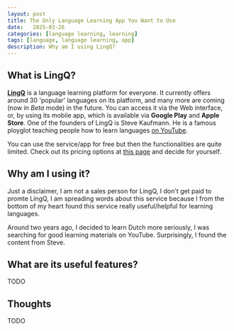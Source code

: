 ```yaml
---
layout: post
title: The Only Language Learning App You Want to Use
date:   2025-03-26
categories: [language learning, learning]
tags: [language, language learning, app]
description: Why am I using LingQ?
---
```


## What is LingQ?

[**LingQ**][1] is a language learning platform for everyone. It currently offers around 30 'popular' languages on its platform, and many more are coming (now in *Beta* mode) in the future.
You can access it via the Web interface, or, by using its mobile app, which is available via **Google Play** and **Apple Store**. One of the founders of LingQ is Steve Kaufmann. He is a famous
ployglot teaching people how to learn languages [on YouTube][lingosteve].

You can use the service/app for free but then the functionalities are quite limited. Check out its pricing options at [this page][price] and decide for yourself.


## Why am I using it?

Just a disclaimer, I am not a sales person for LingQ, I don't get paid to promte LingQ, I am spreading words about this service because I from the bottom of my heart found this service
really useful/helpful for learning languages.

Around two years ago, I decided to learn Dutch more seriously, I was searching for good learning materials on YouTube. Surprisingly, I found the content from Steve.


## What are its useful features?
TODO


## Thoughts
TODO


[1]: https://www.lingq.com
[price]: https://www.lingq.com/en/signup/
[lingosteve]: https://www.youtube.com/@Thelinguist
